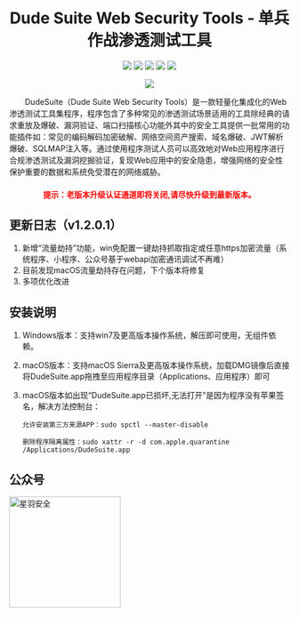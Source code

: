 
<p align="center">
  <h1 align="center">Dude Suite Web Security Tools - 单兵作战渗透测试工具</h1>
</p>

<p align="center">
<a href="https://www.dudesuite.cn/" target='_blank'><img src="https://img.shields.io/badge/%E5%AE%98%E6%96%B9%E7%BD%91%E7%AB%99-%E7%82%B9%E5%87%BB%E6%89%93%E5%BC%80style=square"></a>
<a href="https://github.com/x364e3ab6/DudeSuite/releases/"><img src="https://img.shields.io/github/release/x364e3ab6/DudeSuite?label=%E6%9C%80%E6%96%B0%E7%89%88%E6%9C%AC&style=square"></a>
<a href="https://github.com/x364e3ab6/DudeSuite/releases"><img src="https://img.shields.io/github/downloads/x364e3ab6/DudeSuite/total?label=%E4%B8%8B%E8%BD%BD%E6%AC%A1%E6%95%B0&style=square"></a>
<a href="https://github.com/x364e3ab6/DudeSuite/issues"><img src="https://img.shields.io/github/issues-raw/x364e3ab6/DudeSuite?label=%E9%97%AE%E9%A2%98%E5%8F%8D%E9%A6%88&style=square"></a>
<a href="https://github.com/x364e3ab6/DudeSuite/discussions"><img src="https://img.shields.io/github/stars/x364e3ab6/DudeSuite?label=%E7%82%B9%E8%B5%9E%E6%98%9F%E6%98%9F&style=square"></a>
</p>

<p align="center">
    <img src="https://github.com/user-attachments/assets/0b45c95c-8ae8-486f-8cdd-fc15c4519b59"> 
</p>

<p style="line-height: 1.5;">
&emsp;&emsp;DudeSuite（Dude Suite Web Security Tools）是一款轻量化集成化的Web渗透测试工具集程序，程序包含了多种常见的渗透测试场景适用的工具除经典的请求重放及爆破、漏洞验证、端口扫描核心功能外其中的安全工具提供一批常用的功能插件如：常见的编码解码加密破解、网络空间资产搜索、域名爆破、JWT解析爆破、SQLMAP注入等。通过使用程序测试人员可以高效地对Web应用程序进行合规渗透测试及漏洞挖掘验证，复现Web应用中的安全隐患，增强网络的安全性保护重要的数据和系统免受潜在的网络威胁。
</p>

<h4 align="center" style="color: #FF0000;">提示：老版本升级认证通道即将关闭,请尽快升级到最新版本。</h4>

## 更新日志（v1.2.0.1）

1. 新增“流量劫持”功能，win免配置一键劫持抓取指定或任意https加密流量（系统程序、小程序、公众号基于webapi加密通讯调试不再难）
2. 目前发现macOS流量劫持存在问题，下个版本将修复
3. 多项优化改进

## 安装说明

1. Windows版本：支持win7及更高版本操作系统，解压即可使用，无组件依赖。
2. macOS版本：支持macOS Sierra及更高版本操作系统，加载DMG镜像后直接将DudeSuite.app拖拽至应用程序目录（Applications、应用程序）即可
4. macOS版本如出现“DudeSuite.app已损坏,无法打开”是因为程序没有苹果签名，解决方法控制台：
   
   `允许安装第三方来源APP：sudo spctl --master-disable`
   
   `删除程序隔离属性：sudo xattr -r -d com.apple.quarantine /Applications/DudeSuite.app`

## 公众号
<img src="https://github.com/user-attachments/assets/e5ee1cae-3eed-4725-bcd1-7d36bde2acda" alt="星羽安全" style="height:200px;">
